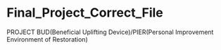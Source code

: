 # Final_Project_Correct_File
PROJECT BUD(Beneficial Uplifting Device)/PIER(Personal Improvement Environment of Restoration)
